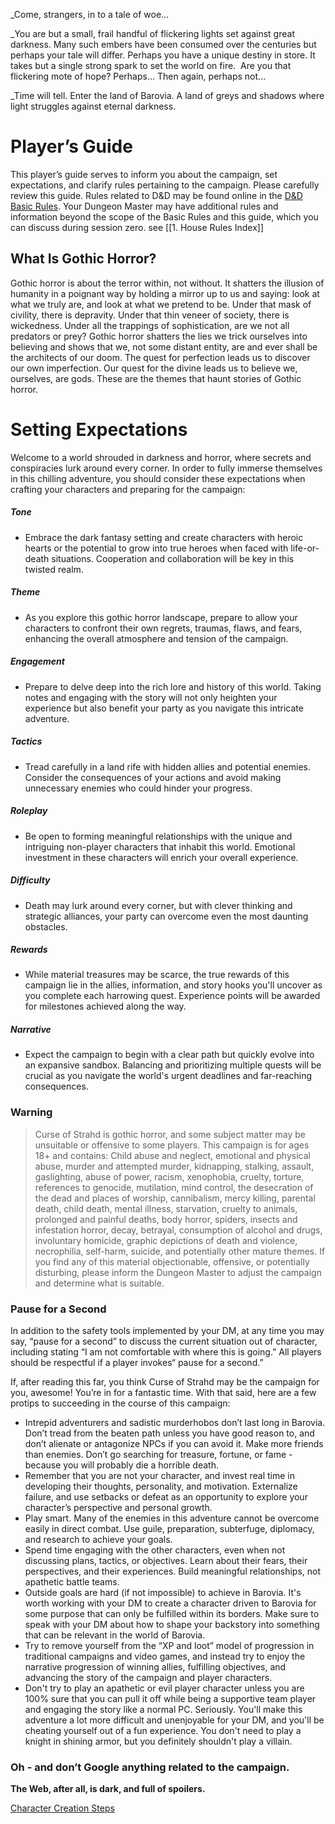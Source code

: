 _Come, strangers, in to a tale of woe...

_You are but a small, frail handful of flickering lights set against great darkness. Many such embers have been consumed over the centuries but perhaps your tale will differ. Perhaps you have a unique destiny in store. It takes but a single strong spark to set the world on fire.  Are you that flickering mote of hope? Perhaps... Then again, perhaps not...

_Time will tell. Enter the land of Barovia. A land of greys and shadows where light struggles against eternal darkness.

# Player’s Guide
This player’s guide serves to inform you about the campaign, set expectations, and clarify rules pertaining to the campaign. Please carefully review this guide. Rules related to D&D may be found online in the [D&D Basic Rules](https://www.dndbeyond.com/sources/basic-rules). Your Dungeon Master may have additional rules and information beyond the scope of the Basic Rules and this guide, which you can discuss during session zero. 
see [[1. House Rules Index]]
## What Is Gothic Horror?

Gothic horror is about the terror within, not without. It shatters the illusion of humanity in a poignant way by holding a mirror up to us and saying: look at what we truly are, and look at what we pretend to be. Under that mask of civility, there is depravity. Under that thin veneer of society, there is wickedness. Under all the trappings of sophistication, are we not all predators or prey? Gothic horror shatters the lies we trick ourselves into believing and shows that we, not some distant entity, are and ever shall be the architects of our doom. The quest for perfection leads us to discover our own imperfection. Our quest for the divine leads us to believe we, ourselves, are gods. These are the themes that haunt stories of Gothic horror.
# Setting Expectations
Welcome to a world shrouded in darkness and horror, where secrets and conspiracies lurk around every corner. In order to fully immerse themselves in this chilling adventure, you should consider these expectations when crafting your characters and preparing for the campaign:
##### Tone
* Embrace the dark fantasy setting and create characters with heroic hearts or the potential to grow into true heroes when faced with life-or-death situations. Cooperation and collaboration will be key in this twisted realm.
##### Theme 
* As you explore this gothic horror landscape, prepare to allow your characters to confront their own regrets, traumas, flaws, and fears, enhancing the overall atmosphere and tension of the campaign.
##### Engagement
* Prepare to delve deep into the rich lore and history of this world. Taking notes and engaging with the story will not only heighten your experience but also benefit your party as you navigate this intricate adventure.
##### Tactics 
* Tread carefully in a land rife with hidden allies and potential enemies. Consider the consequences of your actions and avoid making unnecessary enemies who could hinder your progress.
##### Roleplay
* Be open to forming meaningful relationships with the unique and intriguing non-player characters that inhabit this world. Emotional investment in these characters will enrich your overall experience.
##### Difficulty 
* Death may lurk around every corner, but with clever thinking and strategic alliances, your party can overcome even the most daunting obstacles.
##### Rewards
* While material treasures may be scarce, the true rewards of this campaign lie in the allies, information, and story hooks you'll uncover as you complete each harrowing quest. Experience points will be awarded for milestones achieved along the way.
##### Narrative
* Expect the campaign to begin with a clear path but quickly evolve into an expansive sandbox. Balancing and prioritizing multiple quests will be crucial as you navigate the world's urgent deadlines and far-reaching consequences.

### Warning
> Curse of Strahd is gothic horror, and some subject matter may be unsuitable or offensive to some players. This campaign is for ages 18+ and contains:
> 		 Child abuse and neglect, emotional and physical abuse, murder and attempted murder, kidnapping, stalking, assault, gaslighting, abuse of power, racism, xenophobia, cruelty, torture, references to genocide, mutilation, mind control, the desecration of the dead and places of worship, cannibalism, mercy killing, parental death, child death, mental illness, starvation, cruelty to animals, prolonged and painful deaths, body horror, spiders, insects and infestation horror, decay, betrayal, consumption of alcohol and drugs, involuntary homicide, graphic depictions of death and violence, necrophilia, self-harm, suicide, and potentially other mature themes. 
>  If you find any of this material objectionable, offensive, or potentially disturbing, please inform the Dungeon Master to adjust the campaign and determine what is suitable.

### Pause for a Second
In addition to the safety tools implemented by your DM, at any time you may say, “pause for a second” to discuss the current situation out of character, including stating “I am not comfortable with where this is going.” All players should be respectful if a player invokes“ pause for a second.”


If, after reading this far, you think Curse of Strahd may be the campaign for you, awesome! You’re in for a fantastic time. With that said, here are a few protips to succeeding in the course of this campaign:

- Intrepid adventurers and sadistic murderhobos don’t last long in Barovia. Don’t tread from the beaten path unless you have good reason to, and don’t alienate or antagonize NPCs if you can avoid it. Make more friends than enemies. Don’t go searching for treasure, fortune, or fame - because you will probably die a horrible death.
- Remember that you are not your character, and invest real time in developing their thoughts, personality, and motivation. Externalize failure, and use setbacks or defeat as an opportunity to explore your character’s perspective and personal growth.
- Play smart. Many of the enemies in this adventure cannot be overcome easily in direct combat. Use guile, preparation, subterfuge, diplomacy, and research to achieve your goals.
- Spend time engaging with the other characters, even when not discussing plans, tactics, or objectives. Learn about their fears, their perspectives, and their experiences. Build meaningful relationships, not apathetic battle teams.
- Outside goals are hard (if not impossible) to achieve in Barovia. It's worth working with your DM to create a character driven to Barovia for some purpose that can only be fulfilled within its borders. Make sure to speak with your DM about how to shape your backstory into something that can be relevant in the world of Barovia.
- Try to remove yourself from the “XP and loot” model of progression in traditional campaigns and video games, and instead try to enjoy the narrative progression of winning allies, fulfilling objectives, and advancing the story of the campaign and player characters.
- Don't try to play an apathetic or evil player character unless you are 100% sure that you can pull it off while being a supportive team player and engaging the story like a normal PC. Seriously. You'll make this adventure a lot more difficult and unenjoyable for your DM, and you'll be cheating yourself out of a fun experience. You don't need to play a knight in shining armor, but you definitely shouldn't play a villain.

### Oh - and don’t Google anything related to the campaign.
**The Web, after all, is dark, and full of spoilers.**

[Character Creation Steps](https://skroxiousdm.github.io/SkroxiousDM/1.%20Start%20Here/Character%20Creation%20Steps)
